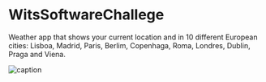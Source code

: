 # WitsSoftwareChallege
Weather app that shows your current location and in 10 different European
cities: Lisboa, Madrid, Paris, Berlim, Copenhaga, Roma, Londres, Dublin, Praga and Viena.


![caption](https://gifs.com/gif/weather-app-demo-L7Lmp4)

